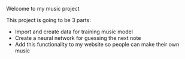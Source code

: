 Welcome to my music project 

This project is going to be 3 parts:

* Import and create data for training music model
* Create a neural network for guessing the next note
* Add this functionality to my website so people can make their own music